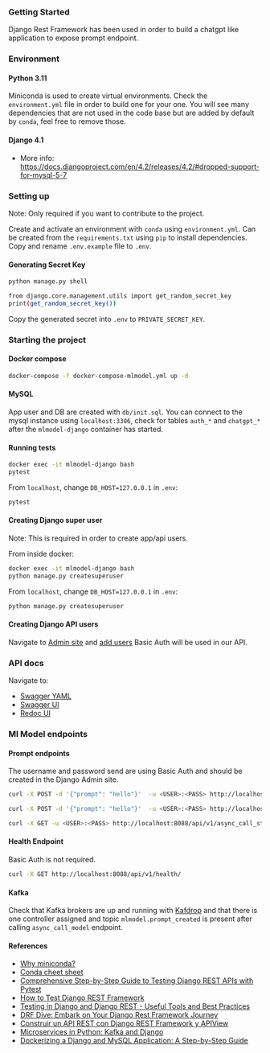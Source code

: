 ### Getting Started

Django Rest Framework has been used in order to build a chatgpt like application to expose prompt endpoint. 

### Environment

#### Python 3.11

Miniconda is used to create virtual environments. Check the `environment.yml` file in order to build one for your one.
You will see many dependencies that are not used in the code base but are added by default by `conda`, feel free to remove those.

#### Django 4.1

- More info: https://docs.djangoproject.com/en/4.2/releases/4.2/#dropped-support-for-mysql-5-7

### Setting up

Note: Only required if you want to contribute to the project. 

Create and activate an environment with `conda` using `environment.yml`. Can be created from the `requirements.txt` using `pip` to install dependencies.
Copy and rename `.env.example` file to `.env`.

#### Generating Secret Key

```bash
python manage.py shell

from django.core.management.utils import get_random_secret_key
print(get_random_secret_key())
```

Copy the generated secret into `.env` to `PRIVATE_SECRET_KEY`.

### Starting the project

#### Docker compose

```bash
docker-compose -f docker-compose-mlmodel.yml up -d
```

#### MySQL

App user and DB are created with `db/init.sql`. You can connect to the mysql instance using `localhost:3306`, check
for tables `auth_*` and `chatgpt_*` after the `mlmodel-django` container has started.

#### Running tests

```bash
docker exec -it mlmodel-django bash
pytest
```

From `localhost`, change `DB_HOST=127.0.0.1` in `.env`:

```bash
pytest
```

#### Creating Django super user

Note: This is required in order to create app/api users.

From inside docker:

```bash
docker exec -it mlmodel-django bash
python manage.py createsuperuser
```

From `localhost`, change `DB_HOST=127.0.0.1` in `.env`:

```bash
python manage.py createsuperuser
```

#### Creating Django API users

Navigate to [Admin site](http://localhost:8088/admin/) and [add users](https://docs.djangoproject.com/en/dev/topics/auth/default/#id6)
Basic Auth will be used in our API.

### API docs

Navigate to:
- [Swagger YAML](http://localhost:8088/api/v1/schema/)
- [Swagger UI](http://localhost:8088/api/v1/schema/swagger-ui/)
- [Redoc UI](http://localhost:8088/api/v1/schema/redoc/)

### Ml Model endpoints

#### Prompt endpoints

The username and password send are using Basic Auth and should be created in the Django Admin site.

```bash
curl -X POST -d '{"prompt": "hello"}'  -u <USER>:<PASS> http://localhost:8088/api/v1/call_model/
```

```bash
curl -X POST -d '{"prompt": "hello"}'  -u <USER>:<PASS> http://localhost:8088/api/v1/async_call_model/
```

```bash
curl -X GET -u <USER>:<PASS> http://localhost:8088/api/v1/async_call_status/<job_id>
```

#### Health Endpoint

Basic Auth is not required.

```bash
curl -X GET http://localhost:8088/api/v1/health/
```

#### Kafka

Check that Kafka brokers are up and running with [Kafdrop](http://localhost:9099/) and that there is one
controller assigned and topic `mlmodel.prompt_created` is present after calling `async_call_model` endpoint.

#### References

- [Why miniconda?](https://docs.anaconda.com/free/distro-or-miniconda/)
- [Conda cheet sheet](https://docs.conda.io/projects/conda/en/latest/_downloads/843d9e0198f2a193a3484886fa28163c/conda-cheatsheet.pdf)
- [Comprehensive Step-by-Step Guide to Testing Django REST APIs with Pytest](https://pytest-with-eric.com/pytest-advanced/pytest-django-restapi-testing/)
- [How to Test Django REST Framework](https://apidog.com/articles/how-to-test-django-rest-framework/)
- [Testing in Django and Django REST - Useful Tools and Best Practices](https://www.rootstrap.com/blog/testing-in-django-django-rest-basics-useful-tools-good-practices)
- [DRF Dive: Embark on Your Django Rest Framework Journey](https://medium.com/@ishteaque.workplace/drf-dive-embark-on-your-django-rest-framework-journey-e7cf8ad7499d)
- [Construir un API REST con Django REST Framework y APIView](https://davidcasr.medium.com/construir-un-api-rest-con-django-rest-framework-y-apiview-5ea4b2823307)
- [Microservices in Python: Kafka and Django](https://medium.com/@mansha99/microservices-using-django-and-kafka-3776e8592ef3)
- [Dockerizing a Django and MySQL Application: A Step-by-Step Guide](https://medium.com/@akshatgadodia/dockerizing-a-django-and-mysql-application-a-step-by-step-guide-d4ba181d3de5)
